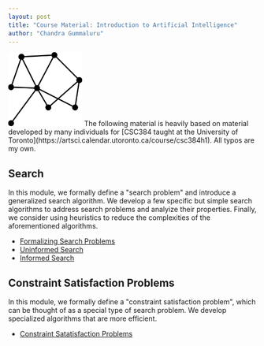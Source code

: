 ```yaml
---
layout: post
title: "Course Material: Introduction to Artificial Intelligence"
author: "Chandra Gummaluru"
---
```


<img src="https://raw.githubusercontent.com/chandra-gummaluru/chandra-gummaluru.github.io/master/media/ai/ai_ico.svg" style="width:150px;height:150px;">
The following material is heavily based on material developed by many individuals for [CSC384 taught at the University of Toronto](https://artsci.calendar.utoronto.ca/course/csc384h1). All typos are my own.

## Search
In this module, we formally define a "search problem" and introduce a generalized search algorithm. We develop a few specific but simple search algorithms to address search problems and analyize their properties. Finally, we consider using heuristics to reduce the complexities of the aforementioned algorithms.

- [Formalizing Search Problems]()
- [Uninformed Search]()
- [Informed Search]()

## Constraint Satisfaction Problems
In this module, we formally define a "constraint satisfaction problem", which can be thought of as a special type of search problem. We develop specialized algorithms that are more efficient.

- [Constraint Satatisfaction Problems]()
